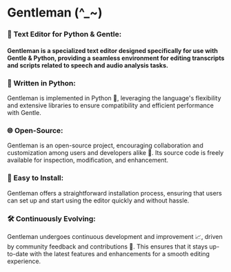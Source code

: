 # Gentleman (^_~)
###             📝 Text Editor for Python & Gentle: 
#### Gentleman is a specialized text editor designed specifically for use with Gentle & Python, providing a seamless environment for editing transcripts and scripts related to speech and audio analysis tasks.

###             🐍 Written in Python: 
Gentleman is implemented in Python 🐍, leveraging the language's flexibility and extensive libraries to ensure compatibility and efficient performance with Gentle.

###             🌐 Open-Source: 
Gentleman is an open-source project, encouraging collaboration and customization among users and developers alike 🤝. Its source code is freely available for inspection, modification, and enhancement.

###             🚀 Easy to Install: 
Gentleman offers a straightforward installation process, ensuring that users can set up and start using the editor quickly and without hassle.

###             🛠️ Continuously Evolving: 
Gentleman undergoes continuous development and improvement 📈, driven by community feedback and contributions 💬. This ensures that it stays up-to-date with the latest features and enhancements for a smooth editing experience.
